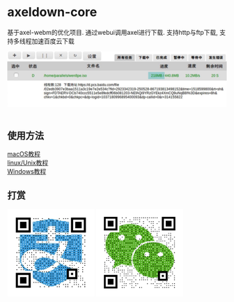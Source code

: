 # axeldown-core

基于axel-webm的优化项目. 通过webui调用axel进行下载. 支持http与ftp下载, 支持多线程加速百度云下载  

![preview](screenshot/preview.jpg)  
## 使用方法

[macOS教程](.MD/macOS.md)  
[linux/Unix教程](.MD/*nix.md)  
[Windows教程](.MD/win.md)

## 打赏
<div>
<img src="donate/alipay.png" width = "200" alt="支付宝" align=center />
<img src="donate/wechatpay.png" width = "200" alt="微信" align=center />
</div>
